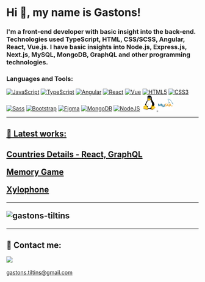 <h1>Hi 👋, my name is Gastons!</h1>
<h3>I'm a front-end developer with basic insight into the back-end. Technologies used TypeScript, HTML, CSS/SCSS, Angular, React, Vue.js. I have basic insights into Node.js, Express.js, Next.js, MySQL, MongoDB, GraphQL and other programming technologies. </h3>

<h3>Languages and Tools:</h3>
<a href="https://developer.mozilla.org/en-US/docs/Web/JavaScript" target="_blank" rel="noreferrer"><img src="https://raw.githubusercontent.com/danielcranney/readme-generator/main/public/icons/skills/javascript-colored.svg" width="36" height="36" alt="JavaScript" /></a>
<a href="https://www.typescriptlang.org/" target="_blank" rel="noreferrer"><img src="https://raw.githubusercontent.com/danielcranney/readme-generator/main/public/icons/skills/typescript-colored.svg" width="36" height="36" alt="TypeScript" /></a>
<a href="https://angular.dev/" target="_blank" rel="noreferrer"><img src="https://upload.wikimedia.org/wikipedia/commons/thumb/c/cf/Angular_full_color_logo.svg/2048px-Angular_full_color_logo.svg.png" width="36" height="36" alt="Angular" /></a>
<a href="https://reactjs.org/" target="_blank" rel="noreferrer"><img src="https://raw.githubusercontent.com/danielcranney/readme-generator/main/public/icons/skills/react-colored.svg" width="36" height="36" alt="React" /></a>
<a href="https://vuejs.org/" target="_blank" rel="noreferrer"><img src="https://w7.pngwing.com/pngs/492/902/png-transparent-vuejs-original-wordmark-logo-icon.png" width="36" height="36" alt="Vue" /></a>
<a href="https://developer.mozilla.org/en-US/docs/Glossary/HTML5" target="_blank" rel="noreferrer"><img src="https://raw.githubusercontent.com/danielcranney/readme-generator/main/public/icons/skills/html5-colored.svg" width="36" height="36" alt="HTML5" /></a>
<a href="https://www.w3.org/TR/CSS/#css" target="_blank" rel="noreferrer"><img src="https://raw.githubusercontent.com/danielcranney/readme-generator/main/public/icons/skills/css3-colored.svg" width="36" height="36" alt="CSS3" /></a>
<a href="https://sass-lang.com/" target="_blank" rel="noreferrer"><img src="https://raw.githubusercontent.com/danielcranney/readme-generator/main/public/icons/skills/sass-colored.svg" width="36" height="36" alt="Sass" /></a>
<a href="https://getbootstrap.com/" target="_blank" rel="noreferrer"><img src="https://raw.githubusercontent.com/danielcranney/readme-generator/main/public/icons/skills/bootstrap-colored.svg" width="36" height="36" alt="Bootstrap" /></a>
<a href="https://www.figma.com/" target="_blank" rel="noreferrer"><img src="https://raw.githubusercontent.com/danielcranney/readme-generator/main/public/icons/skills/figma-colored.svg" width="36" height="36" alt="Figma" /></a>
<a href="https://www.mongodb.com/" target="_blank" rel="noreferrer"><img src="https://cdn.worldvectorlogo.com/logos/mongodb-icon-1.svg" width="36" height="36" alt="MongoDB" /></a>
<a href="https://nodejs.org/en/" target="_blank" rel="noreferrer"><img src="https://raw.githubusercontent.com/danielcranney/readme-generator/main/public/icons/skills/nodejs-colored.svg" width="36" height="36" alt="NodeJS" /></a>
<a href="https://ubuntu.com/" target="_blank" rel="noreferrer"> <img src="https://raw.githubusercontent.com/devicons/devicon/master/icons/linux/linux-original.svg" alt="linux" width="40" height="40"/> </a> 
<a href="https://www.mysql.com/" target="_blank" rel="noreferrer"> <img src="https://raw.githubusercontent.com/devicons/devicon/master/icons/mysql/mysql-original-wordmark.svg" alt="mysql" width="40" height="40"/> 

---

<h2>💼 Latest works:<h2/>

[Countries Details - React, GraphQL](https://kastad.nu/countries/)

[Memory Game](https://kastad.nu/memory-game/)

[Xylophone](https://scintillating-churros-8b1190.netlify.app/)

 ---

<p><img src="https://github-readme-stats.vercel.app/api/top-langs?username=gastons-tiltins&show_icons=true&locale=en&layout=compact" alt="gastons-tiltins" /></p>

---

<h2>📝 Contact me:</h2>
<p> <a href="https://www.linkedin.com/in/gastons-tiltins/" target="_blank" rel="noreferrer"><img src="https://cdn.worldvectorlogo.com/logos/linkedin-logo-2013-1.svg" height="32" /></a>
<br/>

[gastons.tiltins@gmail.com](mailto:gastons.tiltins@gmail.com)
</p>
